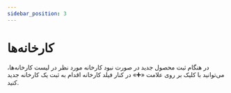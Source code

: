```yaml
---
sidebar_position: 3
---
```

# کارخانه‌ها 

در هنگام ثبت محصول جدید در صورت نبود کارخانه مورد نظر در لیست کارخانه‌ها، می‌توانید با کلیک بر روی علامت «➕» در کنار فیلد کارخانه اقدام به ثبت یک کارخانه جدید کنید. 